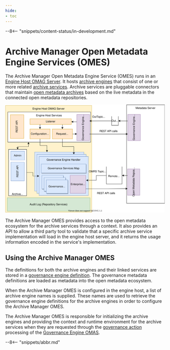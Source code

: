 ```yaml
---
hide:
- toc
---
```


<!-- SPDX-License-Identifier: CC-BY-4.0 -->
<!-- Copyright Contributors to the Egeria project. -->

--8<-- "snippets/content-status/in-development.md"

# Archive Manager Open Metadata Engine Services (OMES)

The Archive Manager Open Metadata Engine Service (OMES) runs in an [Engine Host OMAG Server](/egeria-docs/concepts/engine-host). It hosts [archive engines](/egeria-docs/concepts/archive-engine) that consist of one or more related [archive services](/egeria-docs/guides/developer/archive-services/overview).  Archive services are pluggable connectors that maintain [open metadata archives](/egeria-docs/concepts/open-metadata-archive) based on the live metadata in the connected open metadata repositories.

![Archive Manager OMES](archive-engine-services-internals.svg)

The Archive Manager OMES provides access to the open metadata ecosystem for the archive services through a context. It also provides an API to allow a third party tool to validate that a specific archive service implementation will load in the engine host server, and it returns the usage information encoded in the service's implementation.

## Using the Archive Manager OMES

The definitions for both the archive engines and their linked services are stored in a [governance engine definition](/egeria-docs/concepts/governance-engine-definition).  The governance metadata definitions are loaded as metadata into the open metadata ecosystem.

When the Archive Manager OMES is configured in the engine host, a list of archive engine names is supplied.  These names are used to retrieve the governance engine definitions for the archive engines in order to configure the Archive Manager OMES.

The Archive Manager OMES is responsible for initializing the archive engines and providing the context and runtime environment for the archive services when they are requested through the [governance action](/egeria-docs/concepts/governance-action) processing of the [Governance Engine OMAS](/egeria-docs/services/omas/governance-engine/overview).

--8<-- "snippets/abbr.md"
